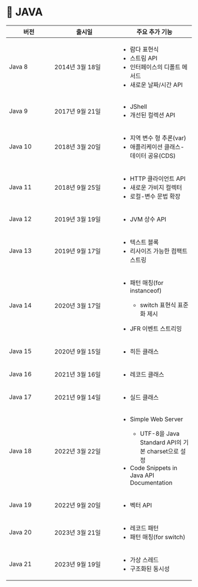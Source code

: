 # 🥕 JAVA

<table><thead><tr><th width="107">버전</th><th width="162">출시일</th><th>주요 추가 기능</th></tr></thead><tbody><tr><td>Java 8</td><td>2014년 3월 18일</td><td><ul><li>람다 표현식</li><li>스트림 API</li><li>인터페이스의 디폴트 메서드</li><li>새로운 날짜/시간 API</li></ul></td></tr><tr><td>Java 9</td><td>2017년 9월 21일</td><td><ul><li>JShell</li><li>개선된 컬렉션 API</li></ul></td></tr><tr><td>Java 10</td><td>2018년 3월 20일</td><td><ul><li>지역 변수 형 추론(var)</li><li>애플리케이션 클래스-데이터 공유(CDS)</li></ul></td></tr><tr><td>Java 11</td><td>2018년 9월 25일</td><td><ul><li>HTTP 클라이언트 API</li><li>새로운 가비지 컬렉터</li><li>로컬-변수 문법 확장</li></ul></td></tr><tr><td>Java 12</td><td>2019년 3월 19일</td><td><ul><li>JVM 상수 API</li></ul></td></tr><tr><td>Java 13</td><td>2019년 9월 17일</td><td><ul><li>텍스트 블록</li><li>리사이즈 가능한 컴팩트 스트링</li></ul></td></tr><tr><td>Java 14</td><td>2020년 3월 17일</td><td><ul><li><p>패턴 매칭(for instanceof)</p><ul><li>switch 표현식 표준화 제시</li></ul></li></ul><ul><li>JFR 이벤트 스트리밍</li></ul></td></tr><tr><td>Java 15</td><td>2020년 9월 15일</td><td><ul><li>히든 클래스</li></ul></td></tr><tr><td>Java 16</td><td>2021년 3월 16일</td><td><ul><li>레코드 클래스</li></ul></td></tr><tr><td>Java 17</td><td>2021년 9월 14일</td><td><ul><li>실드 클래스</li></ul></td></tr><tr><td>Java 18</td><td>2022년 3월 22일</td><td><ul><li><p>Simple Web Server</p><ul><li>UTF-8을 Java Standard API의 기본 charset으로 설정</li></ul></li><li>Code Snippets in Java API Documentation</li></ul></td></tr><tr><td>Java 19</td><td>2022년 9월 20일</td><td><ul><li>벡터 API</li></ul></td></tr><tr><td>Java 20</td><td>2023년 3월 21일</td><td><ul><li>레코드 패턴</li><li>패턴 매칭(for switch)</li></ul></td></tr><tr><td>Java 21</td><td>2023년 9월 19일</td><td><ul><li>가상 스레드</li><li>구조화된 동시성</li></ul></td></tr></tbody></table>


